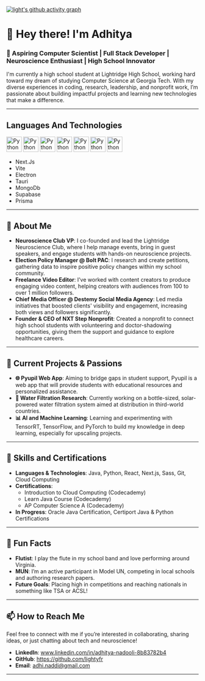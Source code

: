 [![light's github activity graph](https://github-readme-activity-graph.vercel.app/graph?username=lightyfr&theme=high-contrast)](https://github.com/lightyfr/github-readme-activity-graph)
# 👋 Hey there! I'm Adhitya

### 🚀 Aspiring Computer Scientist | Full Stack Developer | Neuroscience Enthusiast | High School Innovator 

I'm currently a high school student at Lightridge High School, working hard toward my dream of studying Computer Science at Georgia Tech. With my diverse experiences in coding, research, leadership, and nonprofit work, I’m passionate about building impactful projects and learning new technologies that make a difference.

---
## Languages And Technologies
<div direction="row gap="4">
  <img src="https://img.icons8.com/color/48/000000/typescript.png" alt="Python" width="40" height="40"/>
  <img src="https://img.icons8.com/color/48/000000/javascript.png" alt="Python" width="40" height="40"/>
  <img src="https://img.icons8.com/color/48/000000/python.png" alt="Python" width="40" height="40"/>
  <img src="https://img.icons8.com/color/48/000000/rust.png" alt="Python" width="40" height="40"/>
  <img src="https://cdn.icon-icons.com/icons2/2667/PNG/512/folder_sass_icon_161283.png" alt="Python" width="40" height="40"/>
  <img src="https://media2.dev.to/dynamic/image/width=800%2Cheight=%2Cfit=scale-down%2Cgravity=auto%2Cformat=auto/https%3A%2F%2Fdev-to-uploads.s3.amazonaws.com%2Fuploads%2Farticles%2F7j353v8xe1h861uc5i53.png" alt="Python" width="40" height="40"/>
  <img src="https://img.icons8.com/color/48/000000/html.png" alt="Python" width="40" height="40"/>
 </div>
 
- Next.Js
- Vite
- Electron
- Tauri
- MongoDb
- Supabase
- Prisma

---

## 🌟 About Me

- **Neuroscience Club VP**: I co-founded and lead the Lightridge Neuroscience Club, where I help manage events, bring in guest speakers, and engage students with hands-on neuroscience projects.  
- **Election Policy Manager @ Bolt PAC**: I research and create petitions, gathering data to inspire positive policy changes within my school community.
- **Freelance Video Editor**: I’ve worked with content creators to produce engaging video content, helping creators with audiences from 100 to over 1 million followers.  
- **Chief Media Officer @ Destemy Social Media Agency**: Led media initiatives that boosted clients' visibility and engagement, increasing both views and followers significantly.  
- **Founder & CEO of NXT Step Nonprofit**: Created a nonprofit to connect high school students with volunteering and doctor-shadowing opportunities, giving them the support and guidance to explore healthcare careers.

---

## 🧠 Current Projects & Passions

- **🌐 Pyupil Web App**: Aiming to bridge gaps in student support, Pyupil is a web app that will provide students with educational resources and personalized assistance.
- **🔬 Water Filtration Research**: Currently working on a bottle-sized, solar-powered water filtration system aimed at distribution in third-world countries.
- **📊 AI and Machine Learning**: Learning and experimenting with TensorRT, TensorFlow, and PyTorch to build my knowledge in deep learning, especially for upscaling projects.

---

## 📜 Skills and Certifications

- **Languages & Technologies**: Java, Python, React, Next.js, Sass, Git, Cloud Computing
- **Certifications**: 
  - Introduction to Cloud Computing (Codecademy)
  - Learn Java Course (Codecademy)
  - AP Computer Science A (Codecademy)
- **In Progress**: Oracle Java Certification, Certiport Java & Python Certifications

---

## 💬 Fun Facts

- **Flutist**: I play the flute in my school band and love performing around Virginia.
- **MUN**: I’m an active participant in Model UN, competing in local schools and authoring research papers.
- **Future Goals**: Placing high in competitions and reaching nationals in something like TSA or ACSL!

---

## 📫 How to Reach Me

Feel free to connect with me if you’re interested in collaborating, sharing ideas, or just chatting about tech and neuroscience!

- **LinkedIn**: www.linkedin.com/in/adhitya-nadooli-8b83782b4
- **GitHub**: https://github.com/lightyfr
- **Email**: adhi.naddi@gmail.com

---

